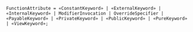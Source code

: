 <!-- This file is generated automatically by infrastructure scripts. Please don't edit by hand. -->

```{ .ebnf .slang-ebnf #FunctionAttribute }
FunctionAttribute = «ConstantKeyword» | «ExternalKeyword» | «InternalKeyword» | ModifierInvocation | OverrideSpecifier | «PayableKeyword» | «PrivateKeyword» | «PublicKeyword» | «PureKeyword» | «ViewKeyword»;
```
